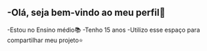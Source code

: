 -Olá, seja bem-vindo ao meu perfil🌃
-
-Estou no Ensino médio📚
-Tenho 15 anos
-Utilizo esse espaço para compartilhar meu projeto⭐
